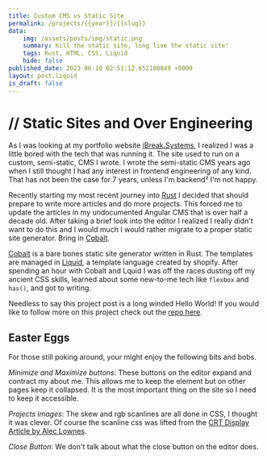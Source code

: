 ```yaml
---
title: Custom CMS vs Static Site
permalink: /projects/{{year}}/{{slug}}
data:
    img: /assets/posts/img/static.png
    summary: Kill the static site, long live the static site!
    tags: Rust, HTML, CSS, Liquid
    hide: false
published_date: 2023-06-10 02:51:12.652100849 +0000
layout: post.liquid
is_draft: false
---
```

# // Static Sites and Over Engineering

As I was looking at my portfolio website [iBreak.Systems](https://ibreak.systems), I realized I was a little bored with the tech that was running it.  The site used to run on a custom, semi-static, CMS I wrote.  I wrote the semi-static CMS years ago when I still thought I had any interest in frontend engineering of any kind.  That has not been the case for 7 years, unless I'm backend² I'm not happy.

Recently starting my most recent journey into [Rust](https://www.rust-lang.org/) I decided that should prepare to write more articles and do more projects.  This forced me to update the articles in my undocumented Angular CMS that is over half a decade old.  After taking a brief look into the editor I realized I really didn't want to do this and I would much I would rather migrate to a proper static site generator.  Bring in [Cobalt](https://cobalt-org.github.io/).

[Cobalt](https://cobalt-org.github.io/) is a bare bones static site generator written in Rust.  The templates are managed in [Liquid](https://shopify.github.io/liquid/), a template language created by shopify.  After spending an hour with Cobalt and Lquid I was off the races dusting off my ancient CSS skills, learned about some new-to-me tech like `flexbox` and `has()`, and got to writing.

Needless to say this project post is a long winded Hello World!  If you would like to follow more on this project check out the [repo here](https://github.com/0x4445565A/0x4445565A.github.io).

## Easter Eggs
For those still poking around, your might enjoy the following bits and bobs.

_Minimize and Maximize buttons_: These buttons on the editor expand and contract my about me.  This allows me to keep the element but on other pages keep it collapsed.  It is the most important thing on the site so I need to keep it accessible.

_Projects images_: The skew and rgb scanlines are all done in CSS, I thought it was clever.  Of course the scanline css was lifted from the [CRT Display Article by Alec Lownes](http://aleclownes.com/2017/02/01/crt-display.html).

_Close Button_: We don't talk about what the close button on the editor does.
